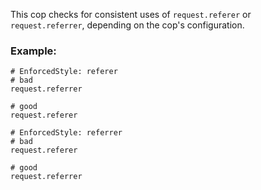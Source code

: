 This cop checks for consistent uses of `request.referer` or
`request.referrer`, depending on the cop's configuration.

### Example:
    # EnforcedStyle: referer
    # bad
    request.referrer

    # good
    request.referer

    # EnforcedStyle: referrer
    # bad
    request.referer

    # good
    request.referrer